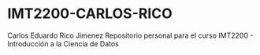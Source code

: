 # IMT2200-CARLOS-RICO
Carlos Eduardo Rico Jimenez
Repositorio personal para el curso IMT2200 - Introducción a la Ciencia de Datos
